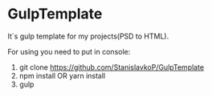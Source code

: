 # GulpTemplate
It`s gulp template for my projects(PSD to HTML).

For using you need to put in console:

1. git clone https://github.com/StanislavkoP/GulpTemplate
2. npm install OR yarn install
3. gulp
